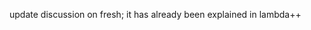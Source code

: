 <!-- Copyright (c) 2016-2018 K Team. All Rights Reserved. -->

update discussion on fresh; it has already been explained in lambda++
